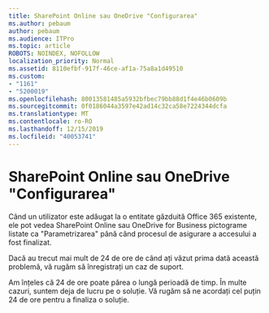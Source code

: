 ```yaml
---
title: SharePoint Online sau OneDrive "Configurarea"
ms.author: pebaum
author: pebaum
ms.audience: ITPro
ms.topic: article
ROBOTS: NOINDEX, NOFOLLOW
localization_priority: Normal
ms.assetid: 8110efbf-917f-46ce-af1a-75a8a1d49510
ms.custom:
- "1161"
- "5200019"
ms.openlocfilehash: 80013581485a5932bfbec79bb88d1f4e46b0609b
ms.sourcegitcommit: 0f0186044a3597e42ad14c32ca58e7224344dcfa
ms.translationtype: MT
ms.contentlocale: ro-RO
ms.lasthandoff: 12/15/2019
ms.locfileid: "40053741"
---
```

# <a name="sharepoint-online-or-onedrive-setting-up"></a>SharePoint Online sau OneDrive "Configurarea"

Când un utilizator este adăugat la o entitate găzduită Office 365 existente, ele pot vedea SharePoint Online sau OneDrive for Business pictograme listate ca "Parametrizarea" până când procesul de asigurare a accesului a fost finalizat.

Dacă au trecut mai mult de 24 de ore de când ați văzut prima dată această problemă, vă rugăm să înregistrați un caz de suport.

Am înțeles că 24 de ore poate părea o lungă perioadă de timp. În multe cazuri, suntem deja de lucru pe o soluție. Vă rugăm să ne acordați cel puțin 24 de ore pentru a finaliza o soluție.

